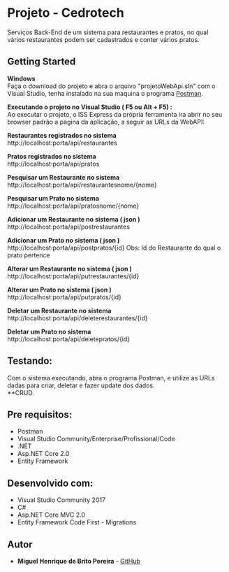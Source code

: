 # Projeto - Cedrotech

Serviços Back-End de um sistema para restaurantes e pratos, no qual vários restaurantes podem ser cadastrados e conter vários pratos.

## Getting Started

**Windows**<br />
Faça o download do projeto e abra o arquivo "projetoWebApi.sln" com o Visual Studio, tenha instalado na sua maquina o programa [Postman](https://www.getpostman.com/).

**Executando o projeto no Visual Studio ( F5 ou Alt + F5) :**<br />
Ao executar o projeto, o ISS Express da própria ferramenta ira abrir no seu browser padrão a pagina da aplicação, a seguir as URLs da WebAPI:

**Restaurantes registrados no sistema**<br />
http://localhost:porta/api/restaurantes

**Pratos registrados no sistema**<br />
http://localhost:porta/api/pratos

**Pesquisar um Restaurante no sistema**<br />
http://localhost:porta/api/restaurantesnome/{nome}

**Pesquisar um Prato no sistema**<br />
http://localhost:porta/api/pratosnome/{nome}

**Adicionar  um Restaurante no sistema ( json )**<br />
http://localhost:porta/api/postrestaurantes

**Adicionar um Prato no sistema ( json )**<br />
http://localhost:porta/api/postpratos/{id} 
Obs: Id do Restaurante do qual o prato pertence

**Alterar um Restaurante no sistema ( json )**<br />
http://localhost:porta/api/putrestaurantes/{id}

**Alterar um Prato no sistema ( json )**<br />
http://localhost:porta/api/putpratos/{id}

**Deletar um Restaurante no sistema**<br />
http://localhost:porta/api/deleterestaurantes/{id}

**Deletar um Prato no sistema**<br />
http://localhost:porta/api/deletepratos/{id}

## Testando:
Com o sistema executando, abra o programa Postman, e utilize as URLs dadas para criar, deletar e fazer update dos dados.<br />
**CRUD.

## Pre requisitos:
*  Postman <br /> 
*  Visual Studio Community/Enterprise/Profissional/Code<br />
*  .NET <br />
*  Asp.NET Core 2.0 <br />
*  Entity Framework <br />

## Desenvolvido com:
*  Visual Studio Community 2017 <br /> 
*  C# <br />
*  Asp.NET Core MVC 2.0 <br />
*  Entity Framework Code First - Migrations <br />

## Autor
* **Miguel Henrique de Brito Pereira** - [GitHub](https://github.com/miguelhbrito)

